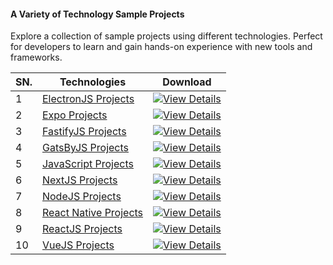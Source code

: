 <h4>A Variety of Technology Sample Projects</h4>

Explore a collection of sample projects using different technologies. Perfect for developers to learn and gain hands-on experience with new tools and frameworks.

| SN. | Technologies | Download |
| ------ | ------ | ------ |
| 1 | [ElectronJS Projects](url) | [![View Details](https://custom-icon-badges.herokuapp.com/badge/-View%20Details-blue?style=for-the-badge&logo=view&logoColor=white "View Details")](url) |
| 2 | [Expo Projects](url) | [![View Details](https://custom-icon-badges.herokuapp.com/badge/-View%20Details-blue?style=for-the-badge&logo=view&logoColor=white "View Details")](url) |
| 3 | [FastifyJS Projects](url) | [![View Details](https://custom-icon-badges.herokuapp.com/badge/-View%20Details-blue?style=for-the-badge&logo=view&logoColor=white "View Details")](url) |
| 4 | [GatsByJS Projects](url) | [![View Details](https://custom-icon-badges.herokuapp.com/badge/-View%20Details-blue?style=for-the-badge&logo=view&logoColor=white "View Details")](url) |
| 5 | [JavaScript Projects](url) | [![View Details](https://custom-icon-badges.herokuapp.com/badge/-View%20Details-blue?style=for-the-badge&logo=view&logoColor=white "View Details")](url) |
| 6 | [NextJS Projects](url) | [![View Details](https://custom-icon-badges.herokuapp.com/badge/-View%20Details-blue?style=for-the-badge&logo=view&logoColor=white "View Details")](url) |
| 7 | [NodeJS Projects](url) | [![View Details](https://custom-icon-badges.herokuapp.com/badge/-View%20Details-blue?style=for-the-badge&logo=view&logoColor=white "View Details")](url) |
| 8 | [React Native Projects](url) | [![View Details](https://custom-icon-badges.herokuapp.com/badge/-View%20Details-blue?style=for-the-badge&logo=view&logoColor=white "View Details")](url) |
| 9 | [ReactJS Projects](url) | [![View Details](https://custom-icon-badges.herokuapp.com/badge/-View%20Details-blue?style=for-the-badge&logo=view&logoColor=white "View Details")](url) |
| 10 | [VueJS Projects](url) | [![View Details](https://custom-icon-badges.herokuapp.com/badge/-View%20Details-blue?style=for-the-badge&logo=view&logoColor=white "View Details")](url) |
